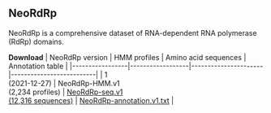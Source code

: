## NeoRdRp

NeoRdRp is a comprehensive dataset of RNA-dependent RNA polymerase (RdRp) domains.

**Download**
| NeoRdRp version | HMM profiles     | Amino acid sequences | Annotation table         |
|-----------------|------------------|----------------------|--------------------------|
| 1 <br> (2021-12-27) | NeoRdRp-HMM.v1 <br> (2,234 profiles)  | [NeoRdRp-seq.v1  <br> (12,316 sequences)](https://github.com/shoichisakaguchi/NeoRdRp/blob/main/NeoRdRp-seq.v1.fasta.gz) | [NeoRdRp-annotation.v1.txt](https://github.com/shoichisakaguchi/NeoRdRp/blob/main/NeoRdRp_annotation.v1.txt) |
